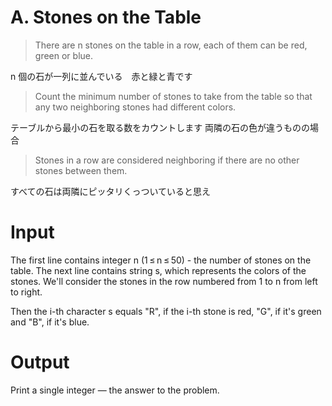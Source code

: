 # A. Stones on the Table

> There are n stones on the table in a row,
> each of them can be red, green or blue.

n 個の石が一列に並んでいる　赤と緑と青です

> Count the minimum number of stones to take from the table
> so that any two neighboring stones had different colors.

テーブルから最小の石を取る数をカウントします
両隣の石の色が違うものの場合

> Stones in a row are considered neighboring
> if there are no other stones between them.

すべての石は両隣にピッタリくっついていると思え

# Input

The first line contains integer n (1 ≤ n ≤ 50) - the number of stones on the table.
The next line contains string s, which represents the colors of the stones.
We'll consider the stones in the row numbered from 1 to n from left to right.

Then the i-th character s equals "R",
if the i-th stone is red, "G", if it's green and "B", if it's blue.

# Output

Print a single integer — the answer to the problem.
